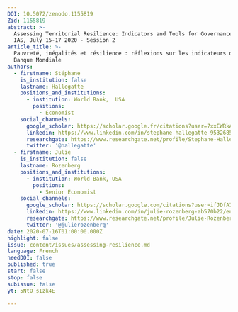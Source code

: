 ```yaml
---
DOI: 10.5072/zenodo.1155819
Zid: 1155819
abstract: >-
  Assessing Territorial Resilience: Indicators and Tools for Governance, Paris
  IAS, July 15-17 2020 - Session 2
article_title: >-
  Pauvreté, inégalités et résilience : réflexions sur les indicateurs de la
  Banque Mondiale
authors:
  - firstname: Stéphane
    is_institution: false
    lastname: Hallegatte
    positions_and_institutions:
      - institution: World Bank,  USA
        positions:
          - Economist
    social_channels:
      google_scholar: https://scholar.google.fr/citations?user=7xxEWRkAAAAJ&hl=fr
      linkedin: https://www.linkedin.com/in/stephane-hallegatte-9532685
      researchgate: https://www.researchgate.net/profile/Stephane-Hallegatte
      twitter: '@hallegatte'
  - firstname: Julie
    is_institution: false
    lastname: Rozenberg
    positions_and_institutions:
      - institution: World Bank, USA
        positions:
          - Senior Economist
    social_channels:
      google_scholar: https://scholar.google.com/citations?user=ifJDfAIAAAAJ&hl=fr
      linkedin: https://www.linkedin.com/in/julie-rozenberg-ab570b22/en
      researchgate: https://www.researchgate.net/profile/Julie-Rozenberg
      twitter: '@julierozenberg'
date: 2020-07-16T01:00:00.000Z
highlight: false
issue: content/issues/assessing-resilience.md
language: French
needDOI: false
published: true
start: false
stop: false
subissue: false
yt: 5NtO_sIzk4E

---
```


<Youtube yt="5NtO_sIzk4E" caption="Pauvreté, inégalités et résilience : réflexions sur les indicateurs de la Banque Mondiale"></Youtube>